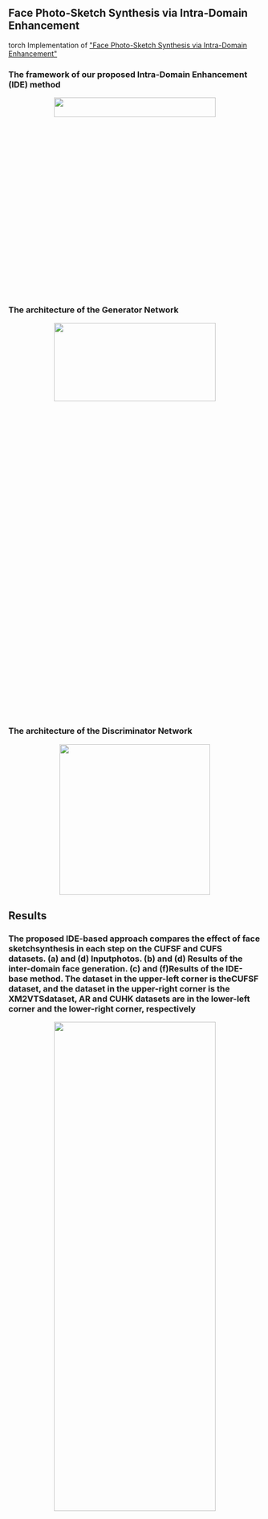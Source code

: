 ## Face Photo-Sketch Synthesis via Intra-Domain Enhancement

torch Implementation of ["Face Photo-Sketch Synthesis via Intra-Domain Enhancement"](https://github.com/shenhaiyoualn/idesketch)

### The framework of our proposed Intra-Domain  Enhancement (IDE) method
<div align="center">
	<img src="imgs/IDE.PNG" width="80%" height="10%"/>
</div>
</a>

### The architecture of the Generator Network

<div align="center">
	<img src="imgs/G.PNG" width="80%" height="20%"/>
</div>
</a>

### The architecture of the Discriminator Network

<div align="center">
	<img src="imgs/D.PNG" width="300"/>
</div>
</a>



## Results
### The proposed IDE-based approach compares the effect of face sketchsynthesis  in  each  step  on  the  CUFSF  and  CUFS  datasets.  (a)  and  (d)  Inputphotos.  (b)  and  (d)  Results  of  the  inter-domain  face  generation.  (c)  and  (f)Results  of  the  IDE-base  method.  The  dataset  in  the  upper-left  corner  is  theCUFSF  dataset,  and  the  dataset  in  the  upper-right  corner  is  the  XM2VTSdataset,  AR  and  CUHK  datasets  are  in  the  lower-left  corner  and  the  lower-right corner, respectively

<div align="center">
	<img src="imgs/result1.PNG" width="80%" height="50%"/>
</div>
</a>

### Comparison on public face sketch dataset. The result of the first two columns are on the CUFSF dataset, and the following three datasets are in turn the comparison of XM2VTS,CUHK and AR dataset in different face sketch synthesis methods.

<div align="center">
	<img src="imgs/result2.PNG" width="80%" height="50%"/>
</div>
</a>


### Example pairs of input forensic images on a variety of real-world forensic photos for face sketch synthesis using our proposed IDE-based method. 

<div align="center">
	<img src="imgs/result3.PNG" width="60%"/>
</div>
</a>

### Comparison of celebrity photos retrieved from the Internet. (a) Input photos. (b) Results based on CUFSF. (c) Results based on CUFS.
<div align="center">
	<img src="imgs/result4.PNG" width="60%"/>
</div>
</a>

### More synthesis results are available [Online](https://github.com/shenhaiyoualn/fine-sketch)
